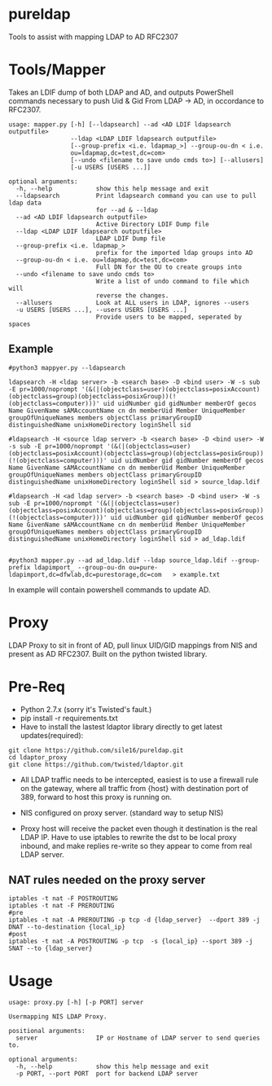 # pureldap
Tools to assist with mapping LDAP to AD RFC2307

# Tools/Mapper
Takes an LDIF dump of both LDAP and AD, and outputs PowerShell commands necessary to push Uid & Gid From LDAP -> AD, in occordance to RFC2307.

```
usage: mapper.py [-h] [--ldapsearch] --ad <AD LDIF ldapsearch outputfile>
                 --ldap <LDAP LDIF ldapsearch outputfile>
                 [--group-prefix <i.e. ldapmap_>] --group-ou-dn < i.e.
                 ou=ldapmap,dc=test,dc=com>
                 [--undo <filename to save undo cmds to>] [--allusers]
                 [-u USERS [USERS ...]]

optional arguments:
  -h, --help            show this help message and exit
  --ldapsearch          Print ldapsearch command you can use to pull ldap data
                        for --ad & --ldap
  --ad <AD LDIF ldapsearch outputfile>
                        Active Directory LDIF Dump file
  --ldap <LDAP LDIF ldapsearch outputfile>
                        LDAP LDIF Dump file
  --group-prefix <i.e. ldapmap_>
                        prefix for the imported ldap groups into AD
  --group-ou-dn < i.e. ou=ldapmap,dc=test,dc=com>
                        Full DN for the OU to create groups into
  --undo <filename to save undo cmds to>
                        Write a list of undo command to file which will
                        reverse the changes.
  --allusers            Look at ALL users in LDAP, ignores --users
  -u USERS [USERS ...], --users USERS [USERS ...]
                        Provide users to be mapped, seperated by spaces
```

## Example

```
#python3 mappyer.py --ldapsearch

ldapsearch -H <ldap server> -b <search base> -D <bind user> -W -s sub -E pr=1000/noprompt '(&(|(objectclass=user)(objectclass=posixAccount)(objectclass=group)(objectclass=posixGroup))(!(objectclass=computer)))' uid uidNumber gid gidNumber memberOf gecos Name GivenName sAMAccountName cn dn memberUid Member UniqueMember groupOfUniqueNames members objectClass primaryGroupID distinguishedName unixHomeDirectory loginShell sid

#ldapsearch -H <source ldap server> -b <search base> -D <bind user> -W -s sub -E pr=1000/noprompt '(&(|(objectclass=user)(objectclass=posixAccount)(objectclass=group)(objectclass=posixGroup))(!(objectclass=computer)))' uid uidNumber gid gidNumber memberOf gecos Name GivenName sAMAccountName cn dn memberUid Member UniqueMember groupOfUniqueNames members objectClass primaryGroupID distinguishedName unixHomeDirectory loginShell sid > source_ldap.ldif

#ldapsearch -H <ad ldap server> -b <search base> -D <bind user> -W -s sub -E pr=1000/noprompt '(&(|(objectclass=user)(objectclass=posixAccount)(objectclass=group)(objectclass=posixGroup))(!(objectclass=computer)))' uid uidNumber gid gidNumber memberOf gecos Name GivenName sAMAccountName cn dn memberUid Member UniqueMember groupOfUniqueNames members objectClass primaryGroupID distinguishedName unixHomeDirectory loginShell sid > ad_ldap.ldif


#python3 mapper.py --ad ad_ldap.ldif --ldap source_ldap.ldif --group-prefix ldapimport_ --group-ou-dn ou=pure-ldapimport,dc=dfwlab,dc=purestorage,dc=com   > example.txt
```

In example will contain powershell commands to update AD.





# Proxy
LDAP Proxy to sit in front of AD, pull linux UID/GID mappings from NIS and present as AD RFC2307.   Built on the python twisted library.


# Pre-Req
 - Python 2.7.x (sorry it's Twisted's fault.)
 - pip install -r requirements.txt
 - Have to install the lastest ldaptor library directly to get latest updates(required):
 ```
 git clone https://github.com/sile16/pureldap.git
 cd ldaptor_proxy
 git clone https://github.com/twisted/ldaptor.git
 ```
 
 - All LDAP traffic needs to be intercepted, easiest is to use a firewall rule on the gateway, where all traffic from {host} with destination port of 389, forward to host this proxy is running on.

 - NIS configured on proxy server. (standard way to setup NIS)
 
 - Proxy host will receive the packet even though it destination is the real LDAP IP.  Have to use iptables to rewrite the dst to be local proxy inbound, and make replies re-write so they appear to come from real LDAP server.
 
 ## NAT rules needed on the proxy server
  ```/sbin/sysctl -w net.ipv4.ip_forward=1
  iptables -t nat -F POSTROUTING
  iptables -t nat -F PREROUTING
  #pre
  iptables -t nat -A PREROUTING -p tcp -d {ldap_server}  --dport 389 -j DNAT --to-destination {local_ip}
  #post
  iptables -t nat -A POSTROUTING -p tcp  -s {local_ip} --sport 389 -j SNAT --to {ldap_server}
  ```

# Usage
```
usage: proxy.py [-h] [-p PORT] server

Usermapping NIS LDAP Proxy.

positional arguments:
  server                IP or Hostname of LDAP server to send queries to.

optional arguments:
  -h, --help            show this help message and exit
  -p PORT, --port PORT  port for backend LDAP server
  ```


